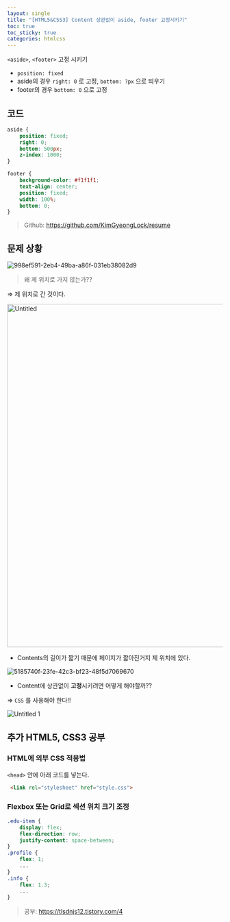 ```yaml
---
layout: single
title: "[HTML5&CSS3] Content 상관없이 aside, footer 고정시키기"
toc: true
toc_sticky: true
categories: htmlcss
---
```


`<aside>`, `<footer>` 고정 시키기

- `position: fixed`
- aside의 경우 `right: 0` 로 고정, `bottom: ?px` 으로 띄우기
- footer의 경우 `bottom: 0` 으로 고정

## 코드

```css
aside {
    position: fixed;
    right: 0; 
    bottom: 500px;
    z-index: 1000;
}

footer {
    background-color: #f1f1f1;
    text-align: center;
    position: fixed;
    width: 100%;
    bottom: 0;
}
```
> Github: <https://github.com/KimGyeongLock/resume>

## 문제 상황
![998ef591-2eb4-49ba-a86f-031eb38082d9](https://github.com/KimGyeongLock/KimGyeongLock.github.io/assets/63464299/3a7a0b6b-7460-4bc6-a3f9-2a90f277f96f)


> 왜 제 위치로 가지 않는가??
> 

⇒ 제 위치로 간 것이다.

<img width="801" alt="Untitled" src="https://github.com/KimGyeongLock/KimGyeongLock.github.io/assets/63464299/29bebd7b-13c7-498b-a017-29155b26f2e8">


- Contents의 길이가 짧기 때문에 페이지가 짧아진거지 제 위치에 있다.

![5185740f-23fe-42c3-bf23-48f5d7069670](https://github.com/KimGyeongLock/KimGyeongLock.github.io/assets/63464299/7cefa8ba-c1b5-460a-b025-7afbc816f987)


- Content에 상관없이 **고정**시키려면 어떻게 해야할까??

⇒ `CSS` 를 사용해야 한다!!

![Untitled 1](https://github.com/KimGyeongLock/KimGyeongLock.github.io/assets/63464299/a434f6e0-9941-4543-9a2e-1ad0923a23a4)

## 추가 HTML5, CSS3 공부

### HTML에 외부 CSS 적용법

`<head>` 안에 아래 코드를 넣는다.

```html
 <link rel="stylesheet" href="style.css">
```

### Flexbox 또는 Grid로 섹션 위치 크기 조정
```css
.edu-item {
    display: flex;
    flex-direction: row;
    justify-content: space-between;
}
.profile {
    flex: 1;
    ...
}
.info {
    flex: 1.3;
    ...
}
```
> 공부: <https://tlsdnjs12.tistory.com/4>

